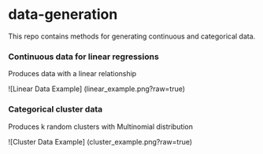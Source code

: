 # data-generation
This repo contains methods for generating continuous and categorical data.

### Continuous data for linear regressions
Produces data with a linear relationship 

![Linear Data Example]
(linear_example.png?raw=true)

### Categorical cluster data
Produces k random clusters with Multinomial distribution

![Cluster Data Example]
(cluster_example.png?raw=true)
